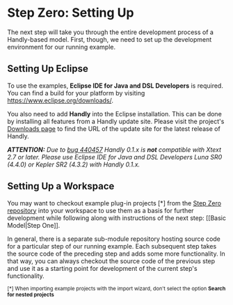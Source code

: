 # Step Zero: Setting Up

The next step will take you through the entire development process
of a Handly-based model. First, though, we need to set up the development
environment for our running example.

## Setting Up Eclipse

To use the examples, **Eclipse IDE for Java and DSL Developers** is required.
You can find a build for your platform by visiting
https://www.eclipse.org/downloads/.

You also need to add **Handly** into the Eclipse installation. This can be
done by installing all features from a Handly update site. Please visit
the project's [Downloads page](https://projects.eclipse.org/projects/technology.handly/downloads)
to find the URL of the update site for the latest release of Handly.

**_ATTENTION:_** *Due to [bug 440457](https://bugs.eclipse.org/bugs/show_bug.cgi?id=440457)
Handly 0.1.x is __not__ compatible with Xtext 2.7 or later. Please use
Eclipse IDE for Java and DSL Developers Luna SR0 (4.4.0) or Kepler SR2 (4.3.2)
with Handly 0.1.x.*

## Setting Up a Workspace

You may want to checkout example plug-in projects [*] from the
[Step Zero repository](https://github.com/pisv/gethandly.0) into your workspace
to use them as a basis for further development while following along
with instructions of the next step: [[Basic Model|Step One]].

In general, there is a separate sub-module repository hosting source code
for a particular step of our running example. Each subsequent step takes the
source code of the preceding step and adds some more functionality.
In that way, you can always checkout the source code of the previous step
and use it as a starting point for development of the current step's
functionality.

<sub>[*] When importing example projects with the import wizard,
don't select the option __Search for nested projects__</sub>